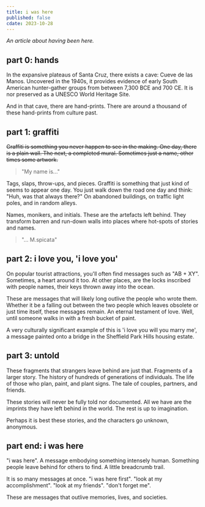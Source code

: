```yaml
---
title: i was here
published: false
cdate: 2023-10-28
---
```


*An article about having been here.*

## part 0: hands

In the expansive plateaus of Santa Cruz, there exists a cave: Cueve de las Manos. Uncovered in the 1940s, it provides evidence of early South American hunter-gather groups from between 7,300 BCE and 700 CE. It is nor preserved as a UNESCO World Heritage Site.

And in that cave, there are hand-prints. There are around a thousand of these hand-prints from culture past.

## part 1: graffiti

~~Graffiti is something you never happen to see in the making. One day, there is a plain wall. The next, a completed mural. Sometimes just a name, other times some artwork.~~

> "My name is..."

Tags, slaps, throw-ups, and pieces. Graffiti is something that just kind of seems to appear one day. You just walk down the road one day and think: "Huh, was that always there?" On abandoned buildings, on traffic light poles, and in random alleys.

Names, monikers, and initials. These are the artefacts left behind. They transform barren and run-down walls into places where hot-spots of stories and names.

> "... M.spicata"

## part 2: i love you, 'i love you'

On popular tourist attractions, you'll often find messages such as "AB + XY". Sometimes, a heart around it too. At other places, are the locks inscribed with people names, their keys thrown away into the ocean.

These are messages that will likely long outlive the people who wrote them. Whether it be a falling out between the two people which leaves obsolete or just time itself, these messages remain. An eternal testament of love. Well, until someone walks in with a fresh bucket of paint.

A very culturally significant example of this is 'i love you will you marry me', a message painted onto a bridge in the Sheffield Park Hills housing estate.

## part 3: untold

These fragments that strangers leave behind are just that. Fragments of a larger story. The history of hundreds of generations of individuals. The life of those who plan, paint, and plant signs. The tale of couples, partners, and friends.

These stories will never be fully told nor documented. All we have are the imprints they have left behind in the world. The rest is up to imagination.

Perhaps it is best these stories, and the characters go unknown, anonymous.

## part end: i was here

"i was here". A message embodying something intensely human. Something people leave behind for others to find. A little breadcrumb trail.

It is so many messages at once. "i was here first". "look at my accomplishment". "look at my friends". "don't forget me".

These are messages that outlive memories, lives, and societies.
